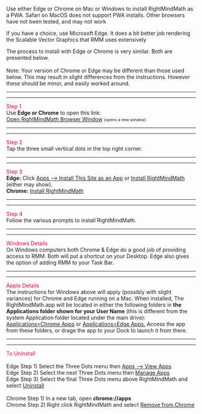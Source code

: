 <p>Use either Edge or Chrome on Mac or Windows to install RightMindMath as a PWA. Safari on MacOS does not support PWA installs. Other browsers have not been tested, and may not work</p>

<p>If you have a choice, use Microsoft Edge. It does a bit better job rendering the Scalable Vector Graphics that RMM uses extensively</p>

<p>The process to install with Edge or Chrome is very similar. Both are presented below.<br><br>Note: Your version of Chrome or Edge may be different than those used below. This may result in slight differences from the instructions. However these should be minor, and easily worked around.</p>

<hr><hr>

<p><span style="background:#fff;color:#cc0052;">Step 1</span><br>Use <b>Edge or Chrome</b> to open this link:<br>
 <a target="_blank" href="https://rightmindmath.com/app/rightmindmath_en_us.html">Open RightMindMath Browser Window</a> <span style="font-size:75%;">(opens a new window)</span>
</p>

<hr><hr>

<p><span style="background:#fff;color:#cc0052;">Step 2</span><br>Tap the three small vertical dots in the top right corner.</p>

<hr><hr>

<p><span style="background:#fff;color:#cc0052;">Step 3</span><br><b>Edge:</b> Click <u>Apps --> Install This Site as an App</u> or <u>Install RightMindMath</u> (either may show).<br><b>Chrome:</b> <u>Install RightMindMath</u></p>

<hr><hr>

<p><span style="background:#fff;color:#cc0052;">Step 4</span><br>Follow the various prompts to install RightMindMath.</p>

<hr><hr>

<p><span style="background:#fff;color:#cc0052;">Windows Details</span><br>On Windows computers both Chrome &amp; Edge do a good job of providing access to RMM. Both will put a shortcut on your Desktop. Edge also gives the option of adding RMM to your Task Bar.</p>

<hr><hr>

<p><span style="background:#fff;color:#cc0052;">Apple Details</span><br>The instructions for Windows above will apply (possibly with slight variances) for Chrome and Edge running on a Mac. When installed, The RightMindMath.app will be located in either the following folders in <b>the Applications folder shown for your User Name</b> (this is different from the system Application folder located under the main drive): <u>Applications>Chrome Apps</u> or <u>Applications>Edge Apps.</u> Access the app from these folders, or drage the app to your Dock to launch it from there.</p>

<hr><hr>

<p><span style="background:#fff;color:#cc0052;">To Uninstall</span><br><br>Edge Step 1) Select the Three Dots menu then <u>Apps --> View Apps</u><br>Edge Step 2) Select the next Three Dots menu then <u>Manage Apps</u><br>Edge Step 3) Select the final Three Dots menu above RightMindMath and select <u>Uninstall</u><br><br>Chrome Step 1) In a new tab, open <b>chrome://apps</b><br>Chrome Step 2) Right click RightMindMath and select <u>Remove from Chrome</u></p>

